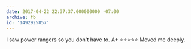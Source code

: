 ```yaml
---
date: 2017-04-22 22:37:37.000000000 -07:00
archive: fb
id: '1492925857'
---
```


I saw power rangers so you don't have to. A+ ⭐️⭐️⭐️⭐️⭐️ Moved me deeply.
